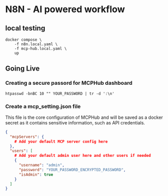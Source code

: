 # N8N - AI powered workflow

## local testing

```
docker compose \
    -f n8n.local.yaml \
    -f mcp-hub.local.yaml \
    up
```

## Going Live


### Creating a secure passord for MCPHub dashboard

```
htpasswd -bnBC 10 "" YOUR_PASSWORD | tr -d ':\n'
```

### Create a mcp_setting.json file

This file is the core configuration of MCPHub and will be saved as a docker secret as it contains sensitive information, such as API credentials.

```json
{
  "mcpServers": {
    # Add your default MCP server config here
  },
  "users": [
    # Add your default admin user here and other users if needed
    {
      "username": "admin",
      "password": "YOUR_PASSWORD_ENCRYPTED_PASSWORD",
      "isAdmin": true
    }
  ]
}
```